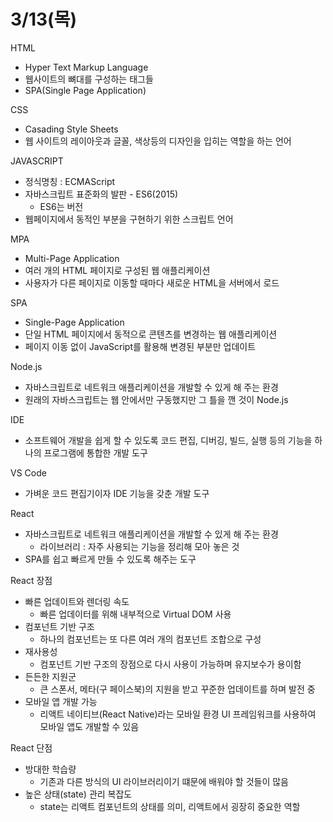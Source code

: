 # 3/13(목)

HTML
- Hyper Text Markup Language
- 웹사이트의 뼈대를 구성하는 태그들
- SPA(Single Page Application)

CSS
- Casading Style Sheets
- 웹 사이트의 레이아웃과 글꼴, 색상등의 디자인을 입히는 역할을 하는 언어

JAVASCRIPT
- 정식명칭 : ECMAScript
- 자바스크립트 표준화의 발판 - ES6(2015)
    - ES6는 버전
- 웹페이지에서 동적인 부분을 구현하기 위한 스크립트 언어

MPA
- Multi-Page Application
- 여러 개의 HTML 페이지로 구성된 웹 애플리케이션  
- 사용자가 다른 페이지로 이동할 때마다 새로운 HTML을 서버에서 로드

SPA
- Single-Page Application
- 단일 HTML 페이지에서 동적으로 콘텐츠를 변경하는 웹 애플리케이션  
- 페이지 이동 없이 JavaScript를 활용해 변경된 부분만 업데이트

Node.js
- 자바스크립트로 네트워크 애플리케이션을 개발할 수 있게 해 주는 환경
- 원래의 자바스크립트는 웹 안에서만 구동했지만 그 틀을 깬 것이 Node.js

IDE
- 소프트웨어 개발을 쉽게 할 수 있도록 코드 편집, 디버깅, 빌드, 실행 등의 기능을 하나의 프로그램에 통합한 개발 도구

VS Code
- 가벼운 코드 편집기이자 IDE 기능을 갖춘 개발 도구

React
- 자바스크립트로 네트워크 애플리케이션을 개발할 수 있게 해 주는 환경
    - 라이브러리 : 자주 사용되는 기능을 정리해 모아 놓은 것
- SPA를 쉽고 빠르게 만들 수 있도록 해주는 도구

React 장점
- 빠른 업데이트와 렌더링 속도
    - 빠른 업데이터를 위해 내부적으로 Virtual DOM 사용
- 컴포넌트 기반 구조
    - 하나의 컴포넌트는 또 다른 여러 개의 컴포넌트 조합으로 구성
- 재사용성
    - 컴포넌트 기반 구조의 장점으로 다시 사용이 가능하며 유지보수가 용이함
- 든든한 지원군
    - 큰 스폰서, 메타(구 페이스북)의 지원을 받고 꾸준한 업데이트를 하며 발전 중
- 모바일 앱 개발 가능
    - 리액트 네이티브(React Native)라는 모바일 환경 UI 프레임워크를 사용하여 모바일 앱도 개발할 수 있음

React 단점
- 방대한 학습량
    - 기존과 다른 방식의 UI 라이브러리이기 떄문에 배워야 할 것들이 많음
- 높은 상태(state) 관리 복잡도
    - state는 리액트 컴포넌트의 상태를 의미, 리액트에서 굉장히 중요한 역할
